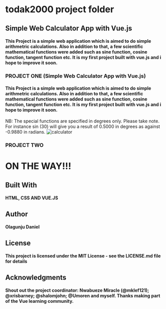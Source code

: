 
# todak2000 project folder
## Simple Web Calculator App with Vue.js

#### This Project is a simple web application which is aimed to do simple arithmetric calculations. Also in addition to that, a few scientific mathematical functions were added such as sine function, cosine function, tangent function etc. It is my first project built with vue.js and i hope to improve it soon.

### PROJECT ONE (Simple Web Calculator App with Vue.js)
#### This Project is a simple web application which is aimed to do simple arithmetric calculations. Also in addition to that, a few scientific mathematical functions were added such as sine function, cosine function, tangent function etc. It is my first project built with vue.js and i hope to improve it soon.
NB: The special functions are specified in degrees only. Please take note. For instance sin (30) will give you a result of 0.5000 in degrees as against -0.9880 in radians.
![calculator](https://user-images.githubusercontent.com/26861798/44620140-3a7b2380-a887-11e8-998f-bc17151c79ae.png)


### PROJECT TWO
# ON THE WAY!!!

## Built With
#### HTML, CSS AND VUE.JS


## Author
#### Olagunju Daniel


## License
#### This project is licensed under the MIT License - see the LICENSE.md file for details

## Acknowledgments
#### Shout out the project coordinator: Nwabueze Miracle (@mklef121); @xrisbarney; @shalomjohn; @Umoren and myself. Thanks making part of the Vue learning community.


